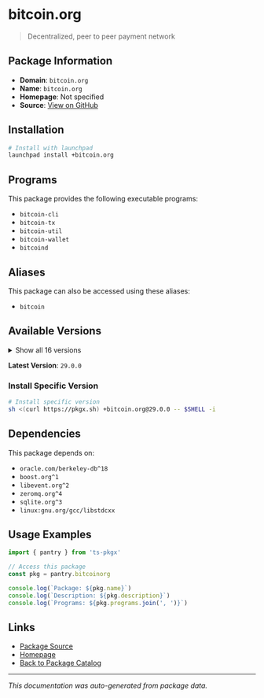 # bitcoin.org

> Decentralized, peer to peer payment network

## Package Information

- **Domain**: `bitcoin.org`
- **Name**: `bitcoin.org`
- **Homepage**: Not specified
- **Source**: [View on GitHub](https://github.com/pkgxdev/pantry/tree/main/projects/bitcoin.org/package.yml)

## Installation

```bash
# Install with launchpad
launchpad install +bitcoin.org
```

## Programs

This package provides the following executable programs:

- `bitcoin-cli`
- `bitcoin-tx`
- `bitcoin-util`
- `bitcoin-wallet`
- `bitcoind`

## Aliases

This package can also be accessed using these aliases:

- `bitcoin`

## Available Versions

<details>
<summary>Show all 16 versions</summary>

- `29.0.0`, `28.1.0`, `28.0.0`, `27.2.0`, `27.1.0`
- `27.0.0`, `26.2.0`, `26.1.0`, `26.0.0`, `25.2.0`
- `25.1.0`, `25.0.0`, `24.2.0`, `24.1.0`, `24.0.1`
- `23.2.0`

</details>

**Latest Version**: `29.0.0`

### Install Specific Version

```bash
# Install specific version
sh <(curl https://pkgx.sh) +bitcoin.org@29.0.0 -- $SHELL -i
```

## Dependencies

This package depends on:

- `oracle.com/berkeley-db^18`
- `boost.org^1`
- `libevent.org^2`
- `zeromq.org^4`
- `sqlite.org^3`
- `linux:gnu.org/gcc/libstdcxx`

## Usage Examples

```typescript
import { pantry } from 'ts-pkgx'

// Access this package
const pkg = pantry.bitcoinorg

console.log(`Package: ${pkg.name}`)
console.log(`Description: ${pkg.description}`)
console.log(`Programs: ${pkg.programs.join(', ')}`)
```

## Links

- [Package Source](https://github.com/pkgxdev/pantry/tree/main/projects/bitcoin.org/package.yml)
- [Homepage](#)
- [Back to Package Catalog](../package-catalog.md)

---

*This documentation was auto-generated from package data.*
